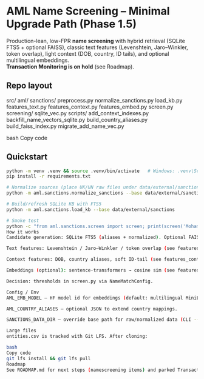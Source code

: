 # AML Name Screening – Minimal Upgrade Path (Phase 1.5)

Production-lean, low-FPR **name screening** with hybrid retrieval (SQLite FTS5 + optional FAISS), classic text features (Levenshtein, Jaro–Winkler, token overlap), light context (DOB, country, ID tails), and optional multilingual embeddings.  
**Transaction Monitoring is on hold** (see Roadmap).

## Repo layout
src/
aml/
sanctions/
preprocess.py
normalize_sanctions.py
load_kb.py
features_text.py
features_context.py
features_embed.py
screen.py
screening/
sqlite_vec.py
scripts/
add_context_indexes.py
backfill_name_vectors_sqlite.py
build_country_aliases.py
build_faiss_index.py
migrate_add_name_vec.py

bash
Copy code

## Quickstart
```bash
python -m venv .venv && source .venv/bin/activate   # Windows: .venv\Scripts\activate
pip install -r requirements.txt

# Normalize sources (place UK/UN raw files under data/external/sanctions/raw/)
python -m aml.sanctions.normalize_sanctions --base data/external/sanctions

# Build/refresh SQLite KB with FTS5
python -m aml.sanctions.load_kb --base data/external/sanctions

# Smoke test
python -c "from aml.sanctions.screen import screen; print(screen('Mohammad Ali', k=5))"
How it works
Candidate generation: SQLite FTS5 (aliases + normalized). Optional FAISS ANN if vectors exist.

Text features: Levenshtein / Jaro–Winkler / token overlap (see features_text.py).

Context features: DOB, country aliases, soft ID-tail (see features_context.py).

Embeddings (optional): sentence-transformers → cosine sim (see features_embed.py).

Decision: thresholds in screen.py via NameMatchConfig.

Config / Env
AML_EMB_MODEL – HF model id for embeddings (default: multilingual MiniLM).

AML_COUNTRY_ALIASES – optional JSON to extend country mappings.

SANCTIONS_DATA_DIR – override base path for raw/normalized data (CLI --base typically used instead).

Large files
entities.csv is tracked with Git LFS. After cloning:

bash
Copy code
git lfs install && git lfs pull
Roadmap
See ROADMAP.md for next steps (namescreening items) and parked Transaction Monitoring.
